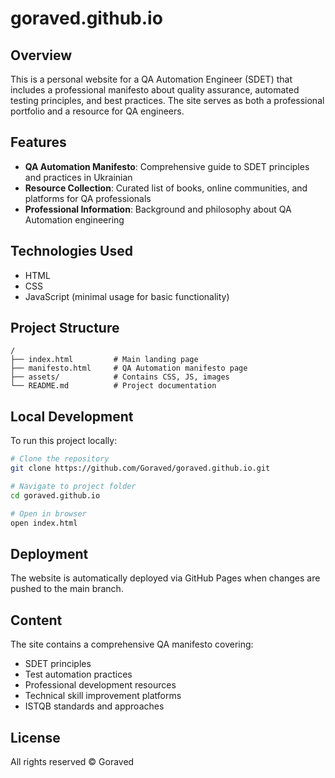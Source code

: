 # goraved.github.io

## Overview

This is a personal website for a QA Automation Engineer (SDET) that includes a professional manifesto about quality
assurance, automated testing principles, and best practices. The site serves as both a professional portfolio and a
resource for QA engineers.

## Features

- **QA Automation Manifesto**: Comprehensive guide to SDET principles and practices in Ukrainian
- **Resource Collection**: Curated list of books, online communities, and platforms for QA professionals
- **Professional Information**: Background and philosophy about QA Automation engineering

## Technologies Used

- HTML
- CSS
- JavaScript (minimal usage for basic functionality)

## Project Structure

```
/
├── index.html         # Main landing page
├── manifesto.html     # QA Automation manifesto page
├── assets/            # Contains CSS, JS, images
└── README.md          # Project documentation
```

## Local Development

To run this project locally:

```bash
# Clone the repository
git clone https://github.com/Goraved/goraved.github.io.git

# Navigate to project folder
cd goraved.github.io

# Open in browser
open index.html
```

## Deployment

The website is automatically deployed via GitHub Pages when changes are pushed to the main branch.

## Content

The site contains a comprehensive QA manifesto covering:

- SDET principles
- Test automation practices
- Professional development resources
- Technical skill improvement platforms
- ISTQB standards and approaches

## License

All rights reserved © Goraved